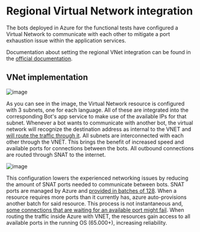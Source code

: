 # Regional Virtual Network integration

The bots deployed in Azure for the functional tests have configured a Virtual Network to communicate with each other to mitigate a port exhaustion issue within the application services.

Documentation about setting the regional VNet integration can be found in the [official documentation](https://docs.microsoft.com/en-us/azure/app-service/web-sites-integrate-with-vnet#regional-vnet-integration).

## VNet implementation

![image](https://user-images.githubusercontent.com/38112957/124790114-46d1c700-df21-11eb-8884-a3591709ca81.png)

As you can see in the image, the Virtual Network resource is configured with 3 subnets, one for each language. All of these are integrated into the corresponding Bot's app service to make use of the available IPs for that subnet.
Whenever a bot wants to communicate with another bot, the virtual network will recognize the destination address as internal to the VNET and [will route the traffic through it](https://docs.microsoft.com/en-us/azure/virtual-network/virtual-networks-udr-overview). All subnets are interconnected with each other through the VNET. This brings the benefit of increased speed and available ports for connections between the bots. All outbound connections are routed through SNAT to the internet.

![image](https://user-images.githubusercontent.com/38112957/124790693-c19ae200-df21-11eb-8d45-cf70ad57b4ca.png "VNET integration example")

This configuration lowers the experienced networking issues by reducing the amount of SNAT ports needed to communicate between bots. SNAT ports are managed by Azure and [provided in batches of 128](https://docs.microsoft.com/en-us/azure/app-service/troubleshoot-intermittent-outbound-connection-errors#cause). When a resource requires more ports than it currently has, azure auto-provisions another batch for said resource. This process is not instantaneous and, [some connections that are waiting for an available port might fail](https://azure.microsoft.com/de-de/blog/azure-load-balancer-becomes-more-efficient/). When routing the traffic inside Azure with VNET, the resources gain access to all available ports in the running OS (65.000+), increasing reliability.
